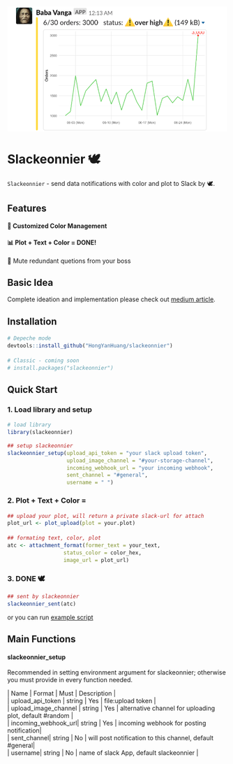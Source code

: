 
![Demo](./data/og_demo.png)  
# Slackeonnier :dove: 
`Slackeonnier` - send data notifications with color and plot to Slack by :dove:.
  
## Features
#### :traffic_light: Customized Color Management
#### :bar_chart: Plot + Text + Color = DONE!

:no_bell: Mute redundant quetions from your boss
  
## Basic Idea

Complete ideation and implementation please check out [medium article](https://medium.com/@henry48124/hands-on-hack-built-your-own-data-notification-with-r-290e156b209c?source=friends_link&sk=a02412cfdd9855e8c3a099f1d549c1a3).

## Installation
```R
# Depeche mode
devtools::install_github("HongYanHuang/slackeonnier")

# Classic - coming soon
# install.packages("slackeonnier")
```

## Quick Start
### 1. Load library and setup
```R
# load library
library(slackeonnier)
```
```R
## setup slackeonnier
slackeonnier_setup(upload_api_token = "your slack upload token",
                   upload_image_channel = "#your-storage-channel",
                   incoming_webhook_url = "your incoming webhook",
                   sent_channel = "#general",
                   username = " ")
```
### 2. Plot + Text + Color = 
```R
## upload your plot, will return a private slack-url for attach
plot_url <- plot_upload(plot = your.plot)

## formating text, color, plot
atc <- attachment_format(former_text = your_text,
                  status_color = color_hex,
                  image_url = plot_url)
```
### 3. DONE :dove: 
```R
## sent by slackeonnier
slackeonnier_sent(atc)
```

or you can run [example script](./quick_start.R)

## Main Functions
#### slackeonnier_setup
Recommended in setting environment argument for slackeonnier; otherwise you must provide in every function needed.  

| Name | Format | Must | Description |  
| upload_api_token | string | Yes | file:upload token |  
| upload_image_channel | string | Yes | alternative channel for uploading plot, default #random |  
| incoming_webhook_url| string | Yes | incoming webhook for posting notification|  
| sent_channel| string | No | will post notification to this channel, default #general|  
| username| string | No | name of slack App, default slackeonnier |  
